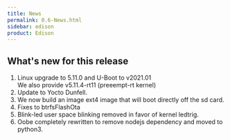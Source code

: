 ```yaml
---
title: News
permalink: 0.6-News.html
sidebar: edison
product: Edison
---
```

## What's new for this release
 1. Linux upgrade to 5.11.0 and U-Boot to v2021.01  
    We also provide v5.11.4-rt11 (preeempt-rt kernel)
 2. Update to Yocto Dunfell.
 3. We now build an image ext4 image that will boot directly off the sd card.
 4. Fixes to btrfsFlashOta
 5. Blink-led user space blinking removed in favor of kernel ledtrig.
 6. Oobe completely rewritten to remove nodejs dependency and moved to python3.